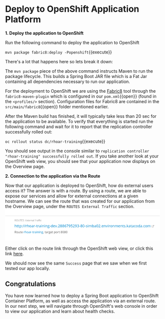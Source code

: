 # Deploy to OpenShift Application Platform

**1. Deploy the application to OpenShift**

Run the following command to deploy the application to OpenShift

``mvn package fabric8:deploy -Popenshift``{{execute}}

There's a lot that happens here so lets break it down:

The `mvn package` piece of the above command instructs Maven to run the package lifecycle. This builds a Spring Boot JAR file which is a Fat Jar containing all dependencies necessary to run our application.

For the deployment to OpenShift we are using the [Fabric8](https://fabric8.io/) tool through the `fabric8-maven-plugin` which is configured in our ``pom.xml``{{open}} (found in the `<profiles/>` section). Configuration files for Fabric8 are contained in the ``src/main/fabric8``{{open}} folder mentioned earlier.

After the Maven build has finished, it will typically take less than 20 sec for the application to be available. To verify that everything is started run the following command and wait for it to report that the replication controller successfully rolled out:

``oc rollout status dc/rhoar-training``{{execute}}

You should see output in the console similar to `replication controller "rhoar-training" successfully rolled out`. If you take another look at your OpenShift web view, you should see that your application now displays on the Overview page.

**2. Connection to the application via the Route**

Now that our application is deployed to OpenShift, how do external users access it? The answer is with a route. By using a route, we are able to expose our services and allow for external connections at a given hostname. We can see the route that was created for our application from the Overview page, under the `ROUTES External Traffic` section.
![OpenShift Console Tab](../../assets/middleware/rhoar-monitoring/overview-routes.png)

Either click on the route link through the OpenShift web view, or click this link [here](http://rhoar-training-dev.[[HOST_SUBDOMAIN]]-80-[[KATACODA_HOST]].environments.katacoda.com/).

We should now see the same `Success` page that we saw when we first tested our app locally.

## Congratulations

You have now learned how to deploy a Spring Boot application to OpenShift Container Platform, as well as access the application via an external route. In our next step, we will navigate through OpenShift's web console in order to view our application and learn about health checks.